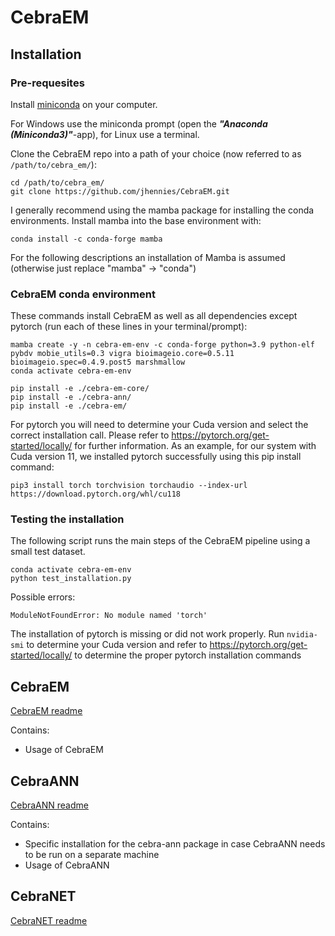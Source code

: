 # CebraEM

## Installation

### Pre-requesites

Install [miniconda](https://docs.anaconda.com/free/miniconda/) on your computer.

For Windows use the miniconda prompt (open the ***"Anaconda (Miniconda3)"***-app), for Linux use a terminal.

Clone the CebraEM repo into a path of your choice (now referred to as ```/path/to/cebra_em/```):

```
cd /path/to/cebra_em/
git clone https://github.com/jhennies/CebraEM.git
```

I generally recommend using the mamba package for installing the conda environments. Install mamba into the base 
environment with:

```
conda install -c conda-forge mamba
```

For the following descriptions an installation of Mamba is assumed (otherwise just replace "mamba" -> "conda")

### CebraEM conda environment

These commands install CebraEM as well as all dependencies except pytorch (run each of these lines in your terminal/prompt):
```
mamba create -y -n cebra-em-env -c conda-forge python=3.9 python-elf pybdv mobie_utils=0.3 vigra bioimageio.core=0.5.11 bioimageio.spec=0.4.9.post5 marshmallow
conda activate cebra-em-env

pip install -e ./cebra-em-core/
pip install -e ./cebra-ann/
pip install -e ./cebra-em/
```

For pytorch you will need to determine your Cuda version and select the correct installation call. 
Please refer to https://pytorch.org/get-started/locally/ for further information.
As an example, for our system with Cuda version 11, we installed pytorch successfully using this pip install command: 

```
pip3 install torch torchvision torchaudio --index-url https://download.pytorch.org/whl/cu118
```


### Testing the installation

The following script runs the main steps of the CebraEM pipeline using a small test dataset.

```
conda activate cebra-em-env
python test_installation.py
```

Possible errors:

```
ModuleNotFoundError: No module named 'torch'
```

The installation of pytorch is missing or did not work properly. 
Run ```nvidia-smi``` to determine your Cuda version and refer to https://pytorch.org/get-started/locally/ to determine 
the proper pytorch installation commands

## CebraEM

[CebraEM readme](cebra-em/README.md)

Contains:
 - Usage of CebraEM

## CebraANN

[CebraANN readme](cebra-ann/README.md)

Contains:
 - Specific installation for the cebra-ann package in case CebraANN needs to be run on a separate machine
 - Usage of CebraANN

## CebraNET

[CebraNET readme](CebraNET_README.md)
